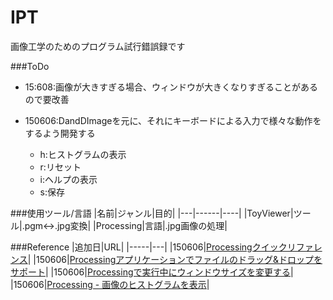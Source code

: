 # IPT
画像工学のためのプログラム試行錯誤録です

###ToDo
- 15:608:画像が大きすぎる場合、ウィンドウが大きくなりすぎることがあるので要改善

- 150606:DandDImageを元に、それにキーボードによる入力で様々な動作をするよう開発する
	- h:ヒストグラムの表示
	- r:リセット
	- i:ヘルプの表示
	- s:保存

###使用ツール/言語
|名前|ジャンル|目的|
|---|------|----|
|ToyViewer|ツール|.pgm<->.jpg変換|
|Processing|言語|.jpg画像の処理|

###Reference
|追加日|URL|
|-----|---|
|150606|[Processingクイックリファレンス](http://www.musashinodenpa.com/p5/)|
|150606|[Processingアプリケーションでファイルのドラッグ&ドロップをサポート](http://tercel-sakuragaoka.blogspot.jp/2011/10/processing.html)|
|150606|[Processingで実行中にウィンドウサイズを変更する](http://d.hatena.ne.jp/kougaku-navi/touch/20140725/p1)|
|150606|[Processing - 画像のヒストグラムを表示](http://www40.atwiki.jp/spellbound/pages/1822.html)|
